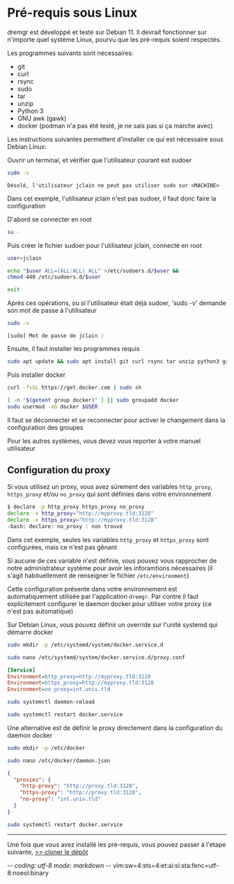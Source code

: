 # Pré-requis sous Linux

dremgr est développé et testé sur Debian 11. Il devrait fonctionner sur
n'importe quel système Linux, pourvu que les pré-requis soient respectés.

Les programmes suivants sont nécessaires:
* git
* curl
* rsync
* sudo
* tar
* unzip
* Python 3
* GNU awk (gawk)
* docker
  (podman n'a pas été testé, je ne sais pas si ça marche avec)

Les instructions suivantes permettent d'installer ce qui est nécessaire sous
Debian Linux:

Ouvrir un terminal, et vérifier que l'utilisateur courant est sudoer
~~~sh
sudo -v
~~~
~~~console
Désolé, l'utilisateur jclain ne peut pas utiliser sudo sur <MACHINE>
~~~
Dans cet exemple, l'utilisateur jclain n'est pas sudoer, il faut donc faire la
configuration

D'abord se connecter en root
~~~sh
su -
~~~

Puis créer le fichier sudoer pour l'utilisateur jclain, connecté en root
~~~sh
user=jclain
~~~
~~~sh
echo "$user ALL=(ALL:ALL) ALL" >/etc/sudoers.d/$user &&
chmod 440 /etc/sudoers.d/$user
~~~
~~~sh
exit
~~~

Après ces opérations, ou si l'utilisateur était déjà sudoer, 'sudo -v' demande
son mot de passe à l'utilisateur
~~~sh
sudo -v
~~~
~~~console
[sudo] Mot de passe de jclain :
~~~

Ensuite, il faut installer les programmes requis
~~~sh
sudo apt update && sudo apt install git curl rsync tar unzip python3 gawk
~~~

Puis installer docker
~~~sh
curl -fsSL https://get.docker.com | sudo sh
~~~
~~~sh
[ -n "$(getent group docker)" ] || sudo groupadd docker
sudo usermod -aG docker $USER
~~~
Il faut se déconnecter et se reconnecter pour activer le changement dans la
configuration des groupes

Pour les autres systèmes, vous devez vous reporter à votre manuel utilisateur

## Configuration du proxy

Si vous utilisez un proxy, vous avez sûrement des variables `http_proxy`,
`https_proxy` et/ou `no_proxy` qui sont définies dans votre environnement
~~~sh
$ declare -p http_proxy https_proxy no_proxy
declare -x http_proxy="http://myproxy.tld:3128"
declare -x https_proxy="http://myproxy.tld:3128"
-bash: declare: no_proxy : non trouvé
~~~
Dans cet exemple, seules les variables `http_proxy` et `https_proxy` sont
configurées, mais ce n'est pas gênant

Si aucune de ces variable n'est définie, vous pouvez vous rapprocher de notre
administrateur système pour avoir les inforamtions nécessaires (il s'agit
habituellement de renseigner le fichier `/etc/environment`)

Cette configuration présente dans votre environnement est automatiquement
utilisée par l'application `dremgr`. Par contre il faut explicitement configurer
le daemon docker pour utiliser votre proxy (ce n'est pas automatique)

Sur Debian Linux, vous pouvez définir un override sur l'unité systemd qui
démarre docker
~~~sh
sudo mkdir -p /etc/systemd/system/docker.service.d

sudo nano /etc/systemd/system/docker.service.d/proxy.conf
~~~
~~~ini
[Service]
Environment=http_proxy=http://myproxy.tld:3128
Environment=https_proxy=http://myproxy.tld:3128
Environment=no_proxy=int.univ.tld
~~~
~~~sh
sudo systemctl daemon-reload

sudo systemctl restart docker.service
~~~

Une alternative est de définir le proxy directement dans la configuration du
daemon docker
~~~sh
sudo mkdir -p /etc/docker

sudo nano /etc/docker/daemon.json
~~~
~~~json
{
  "proxies": {
    "http-proxy": "http://proxy.tld:3128",
    "https-proxy": "http://proxy.tld:3128",
    "no-proxy": "int.univ.tld"
  }
}
~~~
~~~sh
sudo systemctl restart docker.service
~~~

---

Une fois que vous avez installé les pré-requis, vous pouvez passer à l'étape
suivante, [>> cloner le dépôt](01cloner-depot.md)

-*- coding: utf-8 mode: markdown -*- vim:sw=4:sts=4:et:ai:si:sta:fenc=utf-8:noeol:binary